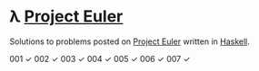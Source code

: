 # λ [Project Euler](https://projecteuler.net)

Solutions to problems posted on [Project Euler](https://projecteuler.net) written in [Haskell](http://haskell.org).

001 ✓
002 ✓
003 ✓
004 ✓
005 ✓
006 ✓
007 ✓
